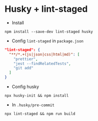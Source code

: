 # Husky + lint-staged
- Install
```console
npm install --save-dev lint-staged husky
```
- Config `lint-staged` in `package.json`
```json
"lint-staged": {
  "**/*.+(js|json|css|html|md)": [
    "prettier",
    "jest --findRelatedTests",
    "git add"
  ]
}
```
- Config husky
```console
npx husky-init && npm install 
```
- In `.husky/pre-commit`
```console
npx lint-staged && npm run build
```
